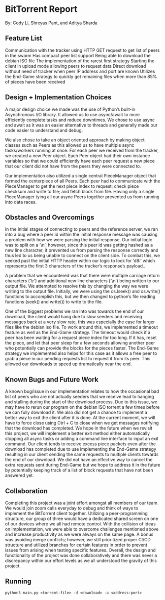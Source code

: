 # BitTorrent Report
By: Cody Li, Shreyas Pant, and Aditya Sharda

## Feature List	
Communication with the tracker using HTTP GET request to get list of peers in the swarm
Has compact peer list support
Being able to download the debian ISO file
The implementation of the rarest first strategy
Starting the client in upload mode allowing peers to request data
Direct download without need of tracker when peer IP address and port are known
Utilizes the End-Game strategy to quickly get remaining files when more than 85% of pieces have been received

## Design + Implementation Choices
A major design choice we made was the use of Python’s built-in Asynchronous I/O library. It allowed us to use async/await to more efficiently complete tasks and reduce downtimes. We chose to use async and await as it was an easier alternative to threads and generally made our code easier to understand and debug. 

We also chose to take an object oriented approach by making object classes such as Peers as this allowed us to have multiple async tasks/workers running at once. For each peer we received from the tracker, we created a new Peer object. Each Peer object had their own instance variables so that we could efficiently have each peer request a new piece that our client did not have from the peers they were connected to. 

Our implementation also utilized a single central PieceManager object that formed the centerpiece of all Peers. Each peer had to communicate with the PieceManager to get the next piece index to request; check piece checksum and write to file; and fetch block from file. Having only a single  PieceManager tying all our async Peers together prevented us from running into data races.

## Obstacles and Overcomings
In the initial stages of connecting to peers and the reference server, we ran into a bug where a peer id within the initial response message was causing a problem with how we were parsing the initial response. Our initial logic was to split on a ‘\n’; however, since this peer id was getting hashed as a new line character, it prevented us from parsing the response correctly and thus led to us being unable to connect on the client side. To combat this, we seeked past the initial HTTP header within our logic to look for ‘d8:’ which represents the first 3 characters of the tracker’s response’s payload.. 
	
A problem that we encountered was that there were multiple carriage return characters (‘\r’) and additional new line characters (‘\n’) being written to our output file. We attempted to resolve this by changing the way we were writing to the output file. Initially, we were using the os.lseek() and os.write() functions  to accomplish this, but we then changed to python’s file reading functions (seek() and write()) to write to the file.

One of the biggest problems we ran into was towards the end of our download, the client would hang due to slow seeders and receiving messages back at a very slow rate, this was especially the case for larger files like the debian iso file. To work around this, we implemented a timeout feature as well as the End-Game strategy. The timeout would check if a peer has been waiting for a request piece index for too long. If it has, reset the piece, and let that peer sleep for a few seconds allowing another peer who potentially can provide the blocks for the pieces faster. The End-Game strategy we implemented also helps for this case as it allows a free peer to grab a piece in our pending requests list to request it from its peer. This allowed our downloads to speed up dramatically near the end.




## Known Bugs and Future Work
A known bug/issue in our implementation relates to how the occasional bad list of peers who are not actually seeders that we receive lead to hanging and stalling during the start of the download process. Due to this issue, we may have to rerun our program on the debian ISO torrent a few times before we can fully download it.
We also did not get a chance to implement a better way to exit the client after it is done. At the current moment, we will have to force close using Ctrl + C to close when we get messages notifying that the download has completed. We hope in the future when we revisit this project, we will implement a better exit method either automatically stopping all async tasks or adding a command line interface to input an exit command.
Our client tends to receive excess piece packets even after the download has completed due to use implementing the End-Game strategy resulting in our client sending the same requests to multiple clients towards the end of our download. We did not have an effective way to cancel the extra requests sent during End-Game but we hope to address it in the future by potentially keeping track of a list of block requests that have not been answered yet.

## Collaboration
Completing this project was a joint effort amongst all members of our team. We would join zoom calls everyday to debug and think of ways to implement the BitTorrent client together. Utilizing a peer-programming structure, our group of three would have a dedicated shared screen on one of our devices where we all had remote control. With the collision of ideas on implementation, we were able to overcome challenges mentioned above and increase productivity as we were always on the same page. A bonus was avoiding merge conflicts; however, we still prioritized proper CI/CD structure and utilized branches for certain features in order to prevent issues from arising when testing specific features. Overall, the design and functionality of the project was done collaboratively and there was never a discrepancy within our effort levels as we all understood the gravity of this project. 

## Running
```
python3 main.py <torrent-file> -d <download> -a <address:port>
```
